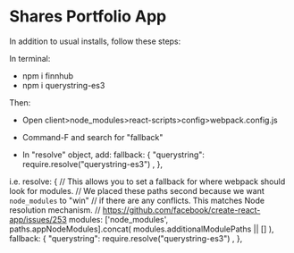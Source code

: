 # Shares Portfolio App

In addition to usual installs, follow these steps:

In terminal:
- npm i finnhub
- npm i querystring-es3

Then:

- Open client>node_modules>react-scripts>config>webpack.config.js

- Command-F and search for "fallback"
- In "resolve" object, add: 
      fallback: { 
        "querystring": require.resolve("querystring-es3") ,
      },

i.e. 
    resolve: {
      // This allows you to set a fallback for where webpack should look for modules.
      // We placed these paths second because we want `node_modules` to "win"
      // if there are any conflicts. This matches Node resolution mechanism.
      // https://github.com/facebook/create-react-app/issues/253
      modules: ['node_modules', paths.appNodeModules].concat(
        modules.additionalModulePaths || []
      ),
      fallback: { 
        "querystring": require.resolve("querystring-es3") ,
      },
